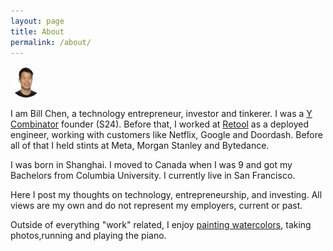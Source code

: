```yaml
---
layout: page
title: About
permalink: /about/
---
```


<img src="/assets/headshot_cropped.png" width="50" height="50" alt="Bill Chen" style="border-radius: 50%;" /> 

I am Bill Chen, a technology entrepreneur, investor and tinkerer. I was a [Y Combinator](https://www.ycombinator.com/) founder (S24). Before that, I worked at [Retool](https://retool.com/) as a deployed engineer, working with customers like Netflix, Google and Doordash. Before all of that I held stints at Meta, Morgan Stanley and Bytedance.

I was born in Shanghai. I moved to Canada when I was 9 and got my Bachelors from Columbia University. I currently live in San Francisco.

Here I post my thoughts on technology, entrepreneurship, and investing. All views are my own and do not represent my employers, current or past.

Outside of everything "work" related, I enjoy [painting watercolors](https://www.instagram.com/chillbens_art/), taking photos,running and playing the piano.


